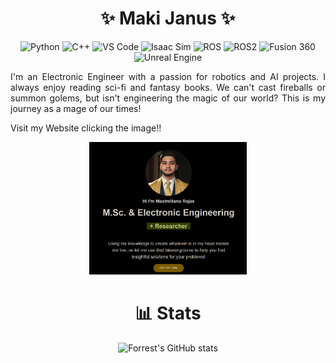 <div align="center">
	<h1>✨ Maki Janus ✨</h1>
	<p>
	    <img src="https://img.shields.io/badge/python-3670A0?style=for-the-badge&logo=python&logoColor=ffdd54" alt="Python">
	    <img src="https://img.shields.io/badge/c++-%2300599C.svg?style=for-the-badge&logo=c%2B%2B&logoColor=white" alt="C++">
	    <img src="https://img.shields.io/badge/-VS%20Code-007ACC?style=for-the-badge&logo=visual-studio-code&logoColor=white" alt="VS Code">
	    <img src="https://img.shields.io/badge/Isaac%20Sim-168363?style=for-the-badge&logo=Nvidia&logoColor=white" alt="Isaac Sim">
	    <img src="https://img.shields.io/badge/ros-%230A0FF9.svg?style=for-the-badge&logo=ros&logoColor=white" alt="ROS">
	    <img src="https://img.shields.io/badge/ros2-%230A0FF9.svg?style=for-the-badge&logo=ros&logoColor=white" alt="ROS2">
	    <img src="https://img.shields.io/badge/Fusion%20360-FFB387?style=for-the-badge&logo=autodesk&logoColor=black" alt="Fusion 360">
	    <img src="https://img.shields.io/badge/Unreal%20Engine-%23313131.svg?style=for-the-badge&logo=unrealengine&logoColor=white" alt="Unreal Engine">
	</p>
	<p style="text-align: justify;">
	    I'm an Electronic Engineer with a passion for robotics and AI projects. I always enjoy reading sci-fi and fantasy books. We can't cast fireballs or summon golems, but isn't engineering the magic of our world? This is my journey as a mage of our times!
	</p>
	<p style="text-align: justify;">
	    Visit my Website clicking the image!!
	</p>
	<a href="https://www.magical-engineering.com">
		<img src="images/website-placeholder.png" alt="Your Website" style="width: 50%;">
	</a>
</div>

<h1 align="center">📊 Stats</h1>
<p align="center">
  <img src="https://github-readme-stats.vercel.app/api?username=makiJanus&show_icons=true&theme=tokyonight" alt="Forrest's GitHub stats">
</p>


